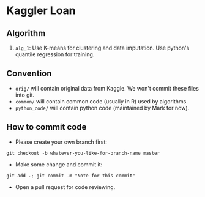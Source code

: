 Kaggler Loan
============

## Algorithm

1. `alg_1`: Use K-means for clustering and data imputation. Use python's quantile regression for training.

## Convention

- `orig/` will contain original data from Kaggle. We won't commit these files into git.
- `common/` will contain common code (usually in R) used by algorithms.
- `python_code/` will contain python code (maintained by Mark for now).

## How to commit code

- Please create your own branch first:

```
git checkout -b whatever-you-like-for-branch-name master
```

- Make some change and commit it:

```
git add .; git commit -m "Note for this commit"
```

- Open a pull request for code reviewing.
